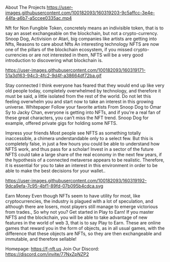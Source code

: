About
The Projects
https://user-images.githubusercontent.com/100182093/160319203-9c5affcc-3e4e-44fa-a6b7-a5ccee0335ac.mp4

Nft for Non Fungible Token, concretely means an indivisible token, that is to say an asset exchangeable on the blockchain, but not a crypto-currency. Snoop Dog, Activision or Atari, big companies like artists are getting into Nfts, Reasons to care about Nfts An interesting technology NFTS are now one of the pillars of the blockchain ecosystem, if you missed crypto-currencies or are not interested in them, NFTS will be a very good introduction to discovering what blockchain is. 

https://user-images.githubusercontent.com/100182093/160319171-51a3d163-94c3-4fc2-9d4f-a38664df72ba.gif

Stay connected I think everyone has feared that they would end up like very old people today, completely overwhelmed by technology, and therefore it must be said, a little isolated from the rest of the world. Do not let this feeling overwhelm you and start now to take an interest in this growing universe. Whitepaper Follow your favorite artists From Snoop Dog to Omar Sy to Jacky Chan, everyone is getting into NFTs, and if you’re a real fan of these great characters, you can’t miss the NFT trend. Snoop Dog for example, offered private gigs for holding some NFTS. 

Impress your friends Most people see NFTS as something totally inaccessible, a chimera understandable only to a select few. But this is completely false, in just a few hours you could be able to understand how NFTS work, and thus pass for a scholar! Invest in a sector of the future NFTS could take a large share of the real economy in the next few years, if the hypothesis of a connected metaverse appears to be realistic. Therefore, it is essential for you to take an interest in this environment in order to be able to make the best decisions for your wallet.. 

https://user-images.githubusercontent.com/100182093/160319192-9dca9efa-7c95-4bf1-89fd-07b095b4cdca.svg

Earn Money Even though NFTs seem to have utility for most, like cryptocurrencies, the industry is plagued with a lot of speculation, and although there are losers, most players still manage to emerge victorious from trades., So why not you? Get started in Play to Earn! If you master NFTS and the blockchain, you will be able to take advantage of new features in the world of web 3, that is to say Play to Earn. These are online games that reward you in the form of objects, as in all usual games, with the difference that these objects are NFTs, so they are then exchangeable and immutable, and therefore sellable!

Homepage: https://f-nft.us
Join Our Discord: https://discord.com/invite/77NxZpNZP2



